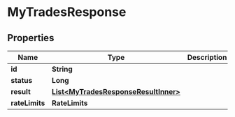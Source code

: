 

# MyTradesResponse


## Properties

| Name | Type | Description | Notes |
|------------ | ------------- | ------------- | -------------|
|**id** | **String** |  |  [optional] |
|**status** | **Long** |  |  [optional] |
|**result** | [**List&lt;MyTradesResponseResultInner&gt;**](MyTradesResponseResultInner.md) |  |  [optional] |
|**rateLimits** | **RateLimits** |  |  [optional] |



